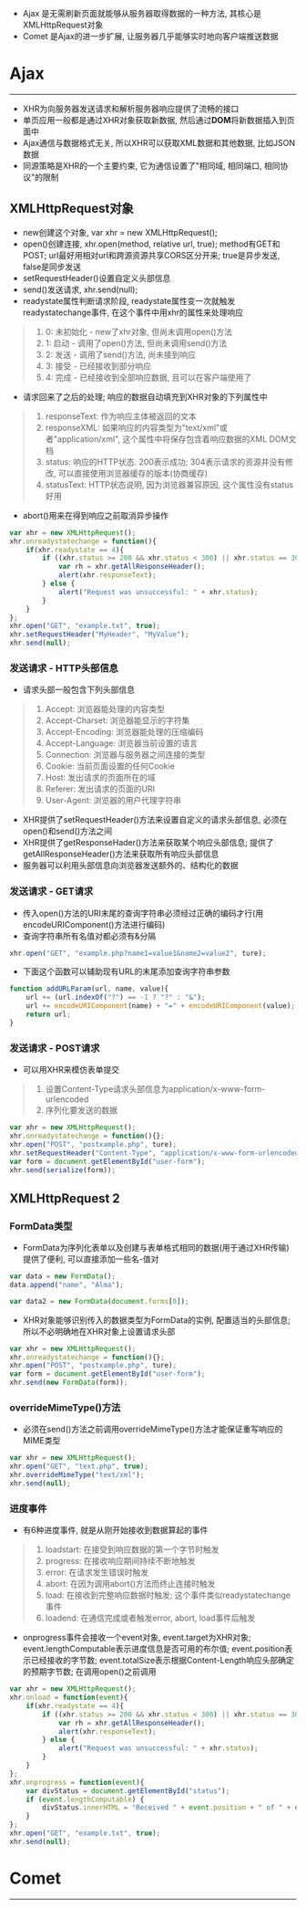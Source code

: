 * Ajax 是无需刷新页面就能够从服务器取得数据的一种方法, 其核心是XMLHttpRequest对象
* Comet 是Ajax的进一步扩展, 让服务器几乎能够实时地向客户端推送数据

# Ajax
-------------------------------------------
* XHR为向服务器发送请求和解析服务器响应提供了流畅的接口
* 单页应用一般都是通过XHR对象获取新数据, 然后通过**DOM**将新数据插入到页面中
* Ajax通信与数据格式无关, 所以XHR可以获取XML数据和其他数据, 比如JSON数据
* 同源策略是XHR的一个主要约束, 它为通信设置了"相同域, 相同端口, 相同协议"的限制

## XMLHttpRequest对象
* new创建这个对象, var xhr = new XMLHttpRequest();
* open()创建连接, xhr.open(method, relative url, true); method有GET和POST; url最好用相对url和跨源资源共享CORS区分开来; true是异步发送, false是同步发送
* setRequestHeader()设置自定义头部信息
* send()发送请求, xhr.send(null);
* readystate属性判断请求阶段, readystate属性变一次就触发readystatechange事件, 在这个事件中用xhr的属性来处理响应
> 1. 0: 未初始化 - new了xhr对象, 但尚未调用open()方法
> 2. 1: 启动 - 调用了open()方法, 但尚未调用send()方法
> 3. 2: 发送 - 调用了send()方法, 尚未接到响应
> 4. 3: 接受 - 已经接收到部分响应
> 5. 4: 完成 - 已经接收到全部响应数据, 且可以在客户端使用了
* 请求回来了之后的处理; 响应的数据自动填充到XHR对象的下列属性中
> 1. responseText: 作为响应主体被返回的文本
> 2. responseXML: 如果响应的内容类型为"text/xml"或者"application/xml", 这个属性中将保存包含着响应数据的XML DOM文档
> 3. status: 响应的HTTP状态. 200表示成功; 304表示请求的资源并没有修改, 可以直接使用浏览器缓存的版本(协商缓存)
> 4. statusText: HTTP状态说明, 因为浏览器兼容原因, 这个属性没有status好用
* abort()用来在得到响应之前取消异步操作
```js
var xhr = new XMLHttpRequest();
xhr.onreadystatechange = function(){
    if(xhr.readystate == 4){
        if ((xhr.status >= 200 && xhr.status < 300) || xhr.status == 304) {
            var rh = xhr.getAllResponseHeader(); 
            alert(xhr.responseText);
        } else {
            alert("Request was unsuccessful: " + xhr.status);
        }
    }
};
xhr.open("GET", "example.txt", true);
xhr.setRequestHeader("MyHeader", "MyValue");
xhr.send(null);
```

### 发送请求 - HTTP头部信息
* 请求头部一般包含下列头部信息
> 1. Accept: 浏览器能处理的内容类型
> 2. Accept-Charset: 浏览器能显示的字符集
> 3. Accept-Encoding: 浏览器能处理的压缩编码
> 4. Accept-Language: 浏览器当前设置的语言
> 5. Connection: 浏览器与服务器之间连接的类型
> 6. Cookie: 当前页面设置的任何Cookie
> 7. Host: 发出请求的页面所在的域
> 8. Referer: 发出请求的页面的URI
> 9. User-Agent: 浏览器的用户代理字符串
* XHR提供了setRequestHeader()方法来设置自定义的请求头部信息, 必须在open()和send()方法之间
* XHR提供了getResponseHader()方法来获取某个响应头部信息; 提供了getAllResponseHeader()方法来获取所有响应头部信息
* 服务器可以利用头部信息向浏览器发送额外的、结构化的数据

### 发送请求 - GET请求
* 传入open()方法的URI末尾的查询字符串必须经过正确的编码才行(用encodeURIComponent()方法进行编码)
* 查询字符串所有名值对都必须有&分隔
```js
xhr.open("GET", "example.php?name1=value1&name2=value2", ture);
```
* 下面这个函数可以辅助现有URL的末尾添加查询字符串参数
```js
function addURLParam(url, name, value){
    url += (url.indexOf("?") == -1 ? "?" : "&");
    url += encodeURIComponent(name) + "=" + encodeURIComponent(value);
    return url;
}
```

### 发送请求 - POST请求
* 可以用XHR来模仿表单提交
> 1. 设置Content-Type请求头部信息为application/x-www-form-urlencoded
> 2. 序列化要发送的数据
```js
var xhr = new XMLHttpRequest();
xhr.onreadystatechange = function(){};
xhr.open("POST", "postxample.php", ture);
xhr.setRequestHeader("Content-Type", "application/x-www-form-urlencoded");
var form = document.getElementById("user-form");
xhr.send(serialize(form));
```

## XMLHttpRequest 2
### FormData类型
* FormData为序列化表单以及创建与表单格式相同的数据(用于通过XHR传输)提供了便利, 可以直接添加一些名-值对
```js
var data = new FormData();
data.append("name", "Alma");

var data2 = new FormData(document.forms[0]);
```
* XHR对象能够识别传入的数据类型为FormData的实例, 配置适当的头部信息; 所以不必明确地在XHR对象上设置请求头部
```js
var xhr = new XMLHttpRequest();
xhr.onreadystatechange = function(){};
xhr.open("POST", "postxample.php", ture);
var form = document.getElementById("user-form");
xhr.send(new FormData(form));
```

### overrideMimeType()方法
* 必须在send()方法之前调用overrideMimeType()方法才能保证重写响应的MIME类型
```js
var xhr = new XMLHttpRequest();
xhr.open("GET", "text.php", true);
xhr.overrideMimeType("text/xml");
xhr.send(null);
```

### 进度事件
* 有6种进度事件, 就是从刚开始接收到数据算起的事件
> 1. loadstart: 在接受到响应数据的第一个字节时触发
> 2. progress: 在接收响应期间持续不断地触发
> 3. error: 在请求发生错误时触发
> 4. abort: 在因为调用abort()方法而终止连接时触发
> 5. load: 在接收到完整响应数据时触发; 这个事件类似readystatechange事件
> 6. loadend: 在通信完成或者触发error, abort, load事件后触发
* onprogress事件会接收一个event对象, event.target为XHR对象; event.lengthComputable表示进度信息是否可用的布尔值; event.position表示已经接收的字节数; event.totalSize表示根据Content-Length响应头部确定的预期字节数; 在调用open()之前调用
```js
var xhr = new XMLHttpRequest();
xhr.onload = function(event){
    if(xhr.readystate == 4){
        if ((xhr.status >= 200 && xhr.status < 300) || xhr.status == 304) {
            var rh = xhr.getAllResponseHeader(); 
            alert(xhr.responseText);
        } else {
            alert("Request was unsuccessful: " + xhr.status);
        }
    }
};
xhr.onprogress = function(event){
    var divStatus = document.getElementById("status");
    if (event.lengthComputable) {
        divStatus.innerHTML = "Received " + event.position + " of " + event.totalSize + " bytes"; // 可以算百分比
    }
};
xhr.open("GET", "example.txt", true);
xhr.send(null);
```




# Comet
-------------------------------------------
